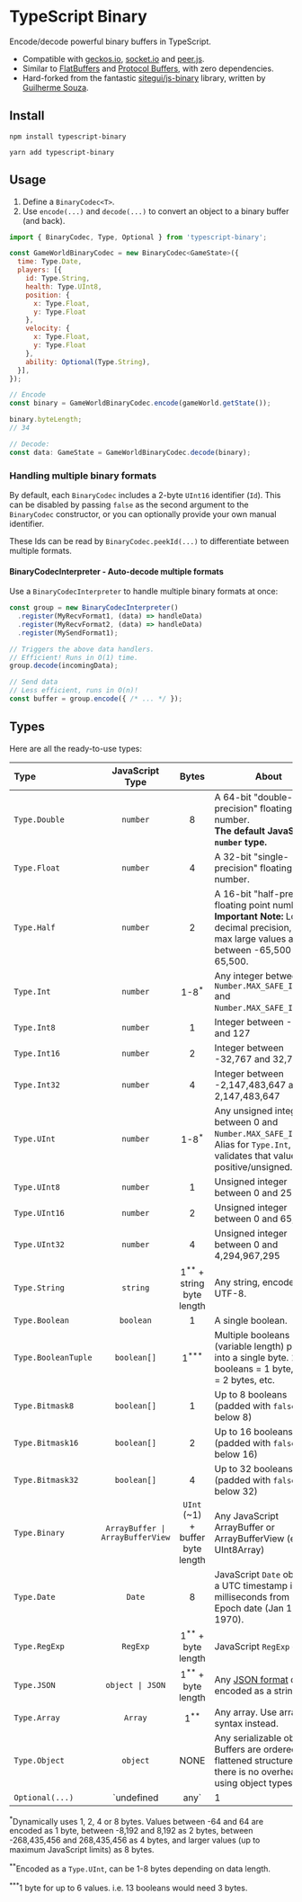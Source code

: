 # TypeScript Binary

Encode/decode powerful binary buffers in TypeScript.

* Compatible with [geckos.io](https://github.com/geckosio/geckos.io), [socket.io](https://github.com/socketio/socket.io) and [peer.js](https://github.com/peers/peerjs).
* Similar to [FlatBuffers](https://github.com/google/flatbuffers) and [Protocol Buffers](https://protobuf.dev/), with zero dependencies.
* Hard-forked from the fantastic [sitegui/js-binary](https://github.com/sitegui/js-binary) library, written by [Guilherme Souza](https://github.com/sitegui). 

## Install

`npm install typescript-binary`

`yarn add typescript-binary`

## Usage

1. Define a `BinaryCodec<T>`.
2. Use `encode(...)` and `decode(...)` to convert an object to a binary buffer (and back).

```js
import { BinaryCodec, Type, Optional } from 'typescript-binary';

const GameWorldBinaryCodec = new BinaryCodec<GameState>({
  time: Type.Date,
  players: [{
    id: Type.String,
    health: Type.UInt8,
    position: {
      x: Type.Float,
      y: Type.Float
    },
    velocity: {
      x: Type.Float,
      y: Type.Float
    },
    ability: Optional(Type.String),
  }],
});

// Encode
const binary = GameWorldBinaryCodec.encode(gameWorld.getState());

binary.byteLength;
// 34

// Decode:
const data: GameState = GameWorldBinaryCodec.decode(binary);
```

### Handling multiple binary formats

By default, each `BinaryCodec` includes a 2-byte `UInt16` identifier (`Id`). This can be disabled by passing `false` as the second argument to the `BinaryCodec` constructor, or you can optionally provide your own manual identifier.

These Ids can be read by `BinaryCodec.peekId(...)` to differentiate between multiple formats.

#### BinaryCodecInterpreter - Auto-decode multiple formats

Use a `BinaryCodecInterpreter` to handle multiple binary formats at once:

```ts
const group = new BinaryCodecInterpreter()
  .register(MyRecvFormat1, (data) => handleData)
  .register(MyRecvFormat2, (data) => handleData)
  .register(MySendFormat1);

// Triggers the above data handlers.
// Efficient! Runs in O(1) time.
group.decode(incomingData);

// Send data
// Less efficient, runs in O(n)!
const buffer = group.encode({ /* ... */ });
```

## Types

Here are all the ready-to-use types:

| Type | **JavaScript Type** | **Bytes** | **About** |
|:---|:---:|:---:|---|
| `Type.Double` | `number` | 8 | A 64-bit "double-precision" floating point number.<br/>**The default JavaScript `number` type.** |
| `Type.Float` | `number` | 4 | A 32-bit "single-precision" floating point number. |
| `Type.Half` | `number` | 2 | A 16-bit "half-precision" floating point number. **Important Note:** Low decimal precision, and max large values are between -65,500 and 65,500. |
| `Type.Int` | `number` | 1-8<sup>*</sup> | Any integer between `-Number.MAX_SAFE_INTEGER` and `Number.MAX_SAFE_INTEGER`.|
| `Type.Int8` | `number` | 1 | Integer between -127 and 127 |
| `Type.Int16` | `number` | 2 | Integer between -32,767 and 32,767 |
| `Type.Int32` | `number` | 4 | Integer between -2,147,483,647 and 2,147,483,647 |
| `Type.UInt` | `number` | 1-8<sup>*</sup> | Any unsigned integer between 0 and `Number.MAX_SAFE_INTEGER`. Alias for `Type.Int`, but validates that values are positive/unsigned. |
| `Type.UInt8` | `number` | 1 | Unsigned integer between 0 and 255 |
| `Type.UInt16` | `number` | 2 | Unsigned integer between 0 and 65,535 |
| `Type.UInt32` | `number` | 4 | Unsigned integer between 0 and 4,294,967,295 |
| `Type.String` | `string` | 1<sup>**</sup> + string byte length | Any string, encoded as UTF-8. |
| `Type.Boolean` | `boolean` | 1 | A single boolean. |
| `Type.BooleanTuple` | `boolean[]` | 1<sup>***</sup> | Multiple booleans (variable length) packed into a single byte. 1-6 booleans = 1 byte, 7-12 = 2 bytes, etc. |
| `Type.Bitmask8` | `boolean[]` | 1 | Up to 8 booleans (padded with `false` below 8) |
| `Type.Bitmask16` | `boolean[]` | 2 | Up to 16 booleans (padded with `false` below 16) |
| `Type.Bitmask32` | `boolean[]` | 4 | Up to 32 booleans (padded with `false` below 32) |
| `Type.Binary` | `ArrayBuffer \| ArrayBufferView` | `UInt` (~1) + buffer byte length | Any JavaScript ArrayBuffer or ArrayBufferView (e.g. UInt8Array) |
| `Type.Date` | `Date` | 8 | JavaScript `Date` object as a UTC timestamp in milliseconds from Unix Epoch date (Jan 1, 1970). |
| `Type.RegExp` | `RegExp` | 1<sup>**</sup> + byte length | JavaScript `RegExp` object. |
| `Type.JSON` | `object \| JSON` | 1<sup>**</sup> + byte length | Any [JSON format](http://json.org/) data, encoded as a string. |
| `Type.Array` | `Array` | 1<sup>**</sup> | Any array. Use array syntax instead. |
| `Type.Object` | `object` | NONE | Any serializable object. Buffers are ordered, flattened structures, so there is no overhead to using object types. |
| `Optional(...)` | `undefined | any` | 1 | Any optional field. Use the `Optional(...)` helper. |

<sup>\*</sup>Dynamically uses 1, 2, 4 or 8 bytes. Values between -64 and 64 are encoded as 1 byte, between -8,192 and 8,192 as 2 bytes, between -268,435,456 and 268,435,456 as 4 bytes, and larger values (up to maximum JavaScript limits) as 8 bytes.

<sup>\*\*</sup>Encoded as a `Type.UInt`, can be 1-8 bytes depending on data length.

<sup>\*\*\*</sup>1 byte for up to 6 values. i.e. 13 booleans would need 3 bytes.

